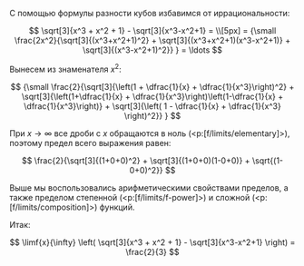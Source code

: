 С помощью формулы разности кубов избавимся от иррациональности:

$$ \sqrt[3]{x^3 + x^2 + 1} - \sqrt[3]{x^3-x^2+1} = \\[5px] = {\small \frac{2x^2}{\sqrt[3]{(x^3+x^2+1)^2} + \sqrt[3]{(x^3+x^2+1)(x^3-x^2+1)} + \sqrt[3]{(x^3-x^2+1)^2}} } = \ldots $$

Вынесем из знаменателя $x^2$:

$$ {\small \frac{2}{\sqrt[3]{\left(1 + \dfrac{1}{x} + \dfrac{1}{x^3}\right)^2} + \sqrt[3]{\left(1+\dfrac{1}{x} + \dfrac{1}{x^3}\right)\left(1-\dfrac{1}{x} + \dfrac{1}{x^3}\right)} + \sqrt[3]{\left( 1 - \dfrac{1}{x} + \dfrac{1}{x^3} \right)^2}} } $$

При $x\to\infty$ все дроби с $x$ обращаются в ноль (<p:[f/limits/elementary]>), поэтому предел всего выражения равен:

$$ \frac{2}{\sqrt[3]{(1+0+0)^2} + \sqrt[3]{(1+0+0)(1-0+0)} + \sqrt{(1-0+0)^2}} $$

Выше мы воспользовались арифметическими свойствами пределов, а также пределом степенной (<p:[f/limits/f-power]>) и сложной (<p:[f/limits/composition]>) функций.

Итак:

$$ \limf{x}{\infty} \left( \sqrt[3]{x^3 + x^2 + 1} - \sqrt[3]{x^3-x^2+1} \right) = \frac{2}{3} $$